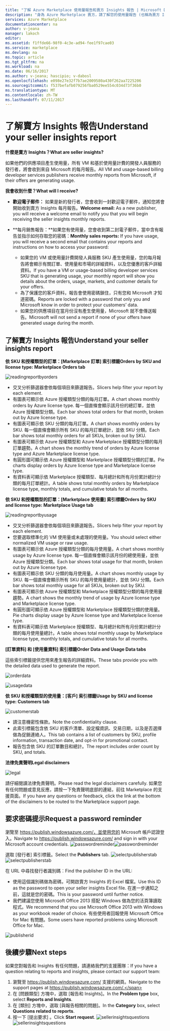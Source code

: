 ```yaml
---
title: "了解 Azure Marketplace 使用量報告和賣方 Insights 報告 | Microsoft Docs"
description: "身為 Azure Marketplace 賣方，請了解您的使用量報告 (也稱為賣方 Insights 報告)"
services: Azure Marketplace
documentationcenter: na
author: v-jeana
manager: lakoch
editor: 
ms.assetid: f1ffde66-98f0-4c3e-ad94-fee1f97cae03
ms.service: marketplace
ms.devlang: na
ms.topic: article
ms.tgt_pltfrm: na
ms.workload: na
ms.date: 06/16/2017
ms.author: v-jeana; hascipio; v-dabosl
ms.openlocfilehash: e098e27e32f7b7ae2009580a430f262aa7225206
ms.sourcegitcommit: f537befafb079256fba0529ee554c034d73f36b0
ms.translationtype: MT
ms.contentlocale: zh-TW
ms.lasthandoff: 07/11/2017
---
```

# <a name="understand-your-seller-insights-report"></a><span data-ttu-id="40fe5-103">了解賣方 Insights 報告</span><span class="sxs-lookup"><span data-stu-id="40fe5-103">Understand your seller insights report</span></span>
<span data-ttu-id="40fe5-104">**什麼是賣方 Insights？**</span><span class="sxs-lookup"><span data-stu-id="40fe5-104">**What are seller insights?**</span></span>

<span data-ttu-id="40fe5-105">如果他們的供應項目產生使用量，所有 VM 和基於使用量計費的開發人員服務的發行者，將會收到來自 Microsoft 的每月報告。</span><span class="sxs-lookup"><span data-stu-id="40fe5-105">All VM and usage-based billing developer services publishers receive monthly reports from Microsoft, if their offers are generating usage.</span></span>

<span data-ttu-id="40fe5-106">**我會收到什麼？**</span><span class="sxs-lookup"><span data-stu-id="40fe5-106">**What will I receive?**</span></span>

* <span data-ttu-id="40fe5-107">**歡迎電子郵件：** 如果是新的發行者，您會收到一封歡迎電子郵件，通知您將會開始收到賣方 Insights 每月報告。</span><span class="sxs-lookup"><span data-stu-id="40fe5-107">**Welcome email:** As a new publisher, you will receive a welcome email to notify you that you will begin receiving the seller insights monthly reports.</span></span>
* <span data-ttu-id="40fe5-108">**每月銷售報告：**如果您有使用量，您會收到第二封電子郵件，當中含有報告並指示如何存取您的密碼：</span><span class="sxs-lookup"><span data-stu-id="40fe5-108">**Monthly sales reports:**  If you have usage, you will receive a second email that contains your reports and instructions on how to access your password:</span></span>

  * <span data-ttu-id="40fe5-109">如果您的 VM 或使用量計費開發人員服務 SKU 產生使用量，您的每月報告將會顯示有關訂單、使用量和市場的詳細資料，以及您優惠的客戶詳細資料。</span><span class="sxs-lookup"><span data-stu-id="40fe5-109">If you have a VM or usage-based billing developer services SKU that is generating usage, your monthly report will show you details about the orders, usage, markets, and customer details for your offers.</span></span>
  * <span data-ttu-id="40fe5-110">為了保護您的客戶資料，報告會使用密碼鎖住，只有您和 Microsoft 才知道密碼。</span><span class="sxs-lookup"><span data-stu-id="40fe5-110">Reports are locked with a password that only you and Microsoft know in order to protect your customers’ data.</span></span>
  * <span data-ttu-id="40fe5-111">如果您的供應項目在當月份沒有產生使用量，Microsoft 就不會傳送報告。</span><span class="sxs-lookup"><span data-stu-id="40fe5-111">Microsoft will not send a report if none of your offers have generated usage during the month.</span></span>

## <a name="understand-your-seller-insights-report"></a><span data-ttu-id="40fe5-112">了解賣方 Insights 報告</span><span class="sxs-lookup"><span data-stu-id="40fe5-112">Understand your seller insights report</span></span>
<span data-ttu-id="40fe5-113">**依 SKU 和授權類型的訂單：[Marketplace 訂單] 索引標籤**</span><span class="sxs-lookup"><span data-stu-id="40fe5-113">**Orders by SKU and license type:  Marketplace Orders tab**</span></span>

![readingreportbyorders][2]

* <span data-ttu-id="40fe5-115">交叉分析篩選器會依每個項目來篩選報告。</span><span class="sxs-lookup"><span data-stu-id="40fe5-115">Slicers help filter your report by each element.</span></span>
* <span data-ttu-id="40fe5-116">有圖表可顯示依 Azure 授權類型分類的每月訂單。</span><span class="sxs-lookup"><span data-stu-id="40fe5-116">A chart shows monthly orders by Azure license type.</span></span> <span data-ttu-id="40fe5-117">每一個直條會顯示該月份的總訂單，並依 Azure 授權類型分類。</span><span class="sxs-lookup"><span data-stu-id="40fe5-117">Each bar shows total orders for that month, broken out by Azure license type.</span></span>
* <span data-ttu-id="40fe5-118">有圖表可顯示依 SKU 分類的每月訂單。</span><span class="sxs-lookup"><span data-stu-id="40fe5-118">A chart shows monthly orders by SKU.</span></span> <span data-ttu-id="40fe5-119">每一個直條會顯示所有 SKU 的每月訂單總計，並依 SKU 分類。</span><span class="sxs-lookup"><span data-stu-id="40fe5-119">Each bar shows total monthly orders for all SKUs, broken out by SKU.</span></span>
* <span data-ttu-id="40fe5-120">有圖表可顯示依 Azure 授權類型和 Azure Marketplace 授權類型分類的每月訂單趨勢。</span><span class="sxs-lookup"><span data-stu-id="40fe5-120">A chart shows the monthly trend of orders by Azure license type and Azure Marketplace license type.</span></span>
* <span data-ttu-id="40fe5-121">有圓形圖可顯示依 Azure 授權類型和 Marketplace 授權類型分類的訂單。</span><span class="sxs-lookup"><span data-stu-id="40fe5-121">Pie charts display orders by Azure license type and Marketplace license type.</span></span>
* <span data-ttu-id="40fe5-122">有資料表可顯示依 Marketplace 授權類型、每月總計和所有月份累計總計分類的每月訂單總計。</span><span class="sxs-lookup"><span data-stu-id="40fe5-122">A table shows total monthly orders by Marketplace license type, monthly totals, and cumulative totals for all months.</span></span>

<span data-ttu-id="40fe5-123">**依 SKU 和授權類型的訂單：[Marketplace 使用量] 索引標籤**</span><span class="sxs-lookup"><span data-stu-id="40fe5-123">**Orders by SKU and license type:  Marketplace Usage tab**</span></span>

![readingreportbyusage][3]

* <span data-ttu-id="40fe5-125">交叉分析篩選器會依每個項目來篩選報告。</span><span class="sxs-lookup"><span data-stu-id="40fe5-125">Slicers help filter your report by each element.</span></span>
* <span data-ttu-id="40fe5-126">您要選取標準化的 VM 使用量或未處理的使用量。</span><span class="sxs-lookup"><span data-stu-id="40fe5-126">You should select either normalized VM usage or raw usage.</span></span>
* <span data-ttu-id="40fe5-127">有圖表可顯示依 Azure 授權類型分類的每月使用量。</span><span class="sxs-lookup"><span data-stu-id="40fe5-127">A chart shows monthly usage by Azure license type.</span></span> <span data-ttu-id="40fe5-128">每一個直條會顯示該月份的總使用量，並依 Azure 授權類型分類。</span><span class="sxs-lookup"><span data-stu-id="40fe5-128">Each bar shows total usage for that month, broken out by Azure license type.</span></span>
* <span data-ttu-id="40fe5-129">有圖表可顯示依 SKU 分類的每月使用量。</span><span class="sxs-lookup"><span data-stu-id="40fe5-129">A chart shows monthly usage by SKU.</span></span> <span data-ttu-id="40fe5-130">每一個直條會顯示所有 SKU 的每月使用量總計，並依 SKU 分類。</span><span class="sxs-lookup"><span data-stu-id="40fe5-130">Each bar shows total monthly usage for all SKUs, broken out by SKU.</span></span>
* <span data-ttu-id="40fe5-131">有圖表可顯示依 Azure 授權類型和 Marketplace 授權類型分類的每月使用量趨勢。</span><span class="sxs-lookup"><span data-stu-id="40fe5-131">A chart shows the monthly trend of usage by Azure license type and Marketplace license type.</span></span>
* <span data-ttu-id="40fe5-132">有圓形圖可顯示依 Azure 授權類型和 Marketplace 授權類型分類的使用量。</span><span class="sxs-lookup"><span data-stu-id="40fe5-132">Pie charts display usage by Azure license type and Marketplace license type.</span></span>
* <span data-ttu-id="40fe5-133">有資料表可顯示依 Marketplace 授權類型、每月總計和所有月份累計總計分類的每月使用量總計。</span><span class="sxs-lookup"><span data-stu-id="40fe5-133">A table shows total monthly usage by Marketplace license type, monthly totals, and cumulative totals for all months.</span></span>

<span data-ttu-id="40fe5-134">**[訂單資料] 和 [使用量資料] 索引標籤**</span><span class="sxs-lookup"><span data-stu-id="40fe5-134">**Order Data and Usage Data tabs**</span></span>

<span data-ttu-id="40fe5-135">這些索引標籤提供您用來產生報告的詳細資料。</span><span class="sxs-lookup"><span data-stu-id="40fe5-135">These tabs provide you with the detailed data used to generate the report.</span></span>

![orderdata][4]

![usagedata][5]

<span data-ttu-id="40fe5-138">**依 SKU 和授權類型的使用量：[客戶] 索引標籤**</span><span class="sxs-lookup"><span data-stu-id="40fe5-138">**Usage by SKU and license type:  Customers tab**</span></span>

![customerstab][6]

* <span data-ttu-id="40fe5-140">請注意機密性條款。</span><span class="sxs-lookup"><span data-stu-id="40fe5-140">Note the confidentiality clause.</span></span>
* <span data-ttu-id="40fe5-141">此索引標籤包含依 SKU 的客戶清單、設定檔資訊、交易日期，以及是否選擇做為促銷連絡人。</span><span class="sxs-lookup"><span data-stu-id="40fe5-141">This tab contains a list of customers by SKU, profile information, transaction date, and opt-in for promotional contact.</span></span>
* <span data-ttu-id="40fe5-142">報告包含依 SKU 的訂單數目和總計。</span><span class="sxs-lookup"><span data-stu-id="40fe5-142">The report includes order count by SKU, and totals.</span></span>

<span data-ttu-id="40fe5-143">**法律免責聲明**</span><span class="sxs-lookup"><span data-stu-id="40fe5-143">**Legal disclaimers**</span></span>

![legal][1]

<span data-ttu-id="40fe5-145">請仔細閱讀法律免責聲明。</span><span class="sxs-lookup"><span data-stu-id="40fe5-145">Please read the legal disclaimers carefully.</span></span> <span data-ttu-id="40fe5-146">如果您有任何問題或意見反應，請按一下免責聲明底部的連結，前往 Marketplace 的支援頁面。</span><span class="sxs-lookup"><span data-stu-id="40fe5-146">If you have any questions or feedback, click the link at the bottom of the disclaimers to be routed to the Marketplace support page.</span></span>

## <a name="request-a-password-reminder"></a><span data-ttu-id="40fe5-147">要求密碼提示</span><span class="sxs-lookup"><span data-stu-id="40fe5-147">Request a password reminder</span></span>
<span data-ttu-id="40fe5-148">瀏覽至 https://publish.windowsazure.com/，並使用您的 Microsoft 帳戶認證登入。</span><span class="sxs-lookup"><span data-stu-id="40fe5-148">Navigate to https://publish.windowsazure.com/ and sign in with your Microsoft account credentials.</span></span>
<span data-ttu-id="40fe5-149">![passwordreminder][7]</span><span class="sxs-lookup"><span data-stu-id="40fe5-149">![passwordreminder][7]</span></span>

<span data-ttu-id="40fe5-150">選取 [發行者]  索引標籤。</span><span class="sxs-lookup"><span data-stu-id="40fe5-150">Select the **Publishers** tab.</span></span>
<span data-ttu-id="40fe5-151">![selectpublisherstab][8]</span><span class="sxs-lookup"><span data-stu-id="40fe5-151">![selectpublisherstab][8]</span></span>

<span data-ttu-id="40fe5-152">在 URL 中尋找發行者識別碼︰</span><span class="sxs-lookup"><span data-stu-id="40fe5-152">Find the publisher ID in the URL:</span></span>

* <span data-ttu-id="40fe5-153">使用這個識別碼做為密碼，可開啟賣方 Insights 的 Excel 檔案。</span><span class="sxs-lookup"><span data-stu-id="40fe5-153">Use this ID as the password to open your seller insights Excel file.</span></span>
  <span data-ttu-id="40fe5-154">在進一步通知之前，這就是您的密碼。</span><span class="sxs-lookup"><span data-stu-id="40fe5-154">This is your password until further notice.</span></span>
* <span data-ttu-id="40fe5-155">我們建議您使用 Microsoft Office 2013 搭配 Windows 做為您的活頁簿讀取程式。</span><span class="sxs-lookup"><span data-stu-id="40fe5-155">We recommend that you use Microsoft Office 2013 with Windows as your workbook reader of choice.</span></span>  <span data-ttu-id="40fe5-156">有些使用者回報使用 Microsoft Office for Mac 有問題。</span><span class="sxs-lookup"><span data-stu-id="40fe5-156">Some users have reported problems using Microsoft Office for Mac.</span></span>

![publisherid][9]

## <a name="next-steps"></a><span data-ttu-id="40fe5-158">後續步驟</span><span class="sxs-lookup"><span data-stu-id="40fe5-158">Next steps</span></span>
<span data-ttu-id="40fe5-159">如果您對報告和 Insights 有任何問題，請連絡我們的支援團隊：</span><span class="sxs-lookup"><span data-stu-id="40fe5-159">If you have a question relating to reports and insights, please contact our support team:</span></span>

1. <span data-ttu-id="40fe5-160">瀏覽至 https://publish.windowsazure.com/ 支援的網頁。</span><span class="sxs-lookup"><span data-stu-id="40fe5-160">Navigate to the support pages at https://publish.windowsazure.com/.</span></span>
2. <span data-ttu-id="40fe5-161">在 [問題類型] 方塊中，選取 [報告和 Insights]。</span><span class="sxs-lookup"><span data-stu-id="40fe5-161">In the **Problem type** box, select **Reports and Insights**.</span></span>
3. <span data-ttu-id="40fe5-162">在 [類別] 方塊中，選取 [與報告相關的問題]。</span><span class="sxs-lookup"><span data-stu-id="40fe5-162">In the **Category** box, select **Questions related to reports**.</span></span>
4. <span data-ttu-id="40fe5-163">按一下 [提出要求] 。</span><span class="sxs-lookup"><span data-stu-id="40fe5-163">Click **Start request**.</span></span>
   <span data-ttu-id="40fe5-164">![sellerinsightsquestions][10]</span><span class="sxs-lookup"><span data-stu-id="40fe5-164">![sellerinsightsquestions][10]</span></span>

[1]: ./media/marketplace-publishing-report-seller-insights/legal.png
[2]: ./media/marketplace-publishing-report-seller-insights/readingreportbyorders.png
[3]: ./media/marketplace-publishing-report-seller-insights/readingreportbyusage.png
[4]: ./media/marketplace-publishing-report-seller-insights/orderdata.png
[5]: ./media/marketplace-publishing-report-seller-insights/usagedata.png
[6]: ./media/marketplace-publishing-report-seller-insights/customerstab.png
[7]: ./media/marketplace-publishing-report-seller-insights/passwordreminder.png
[8]: ./media/marketplace-publishing-report-seller-insights/selectpublisherstab.png
[9]: ./media/marketplace-publishing-report-seller-insights/publisherid.png
[10]: ./media/marketplace-publishing-report-seller-insights/sellerinsightsquestions.png
